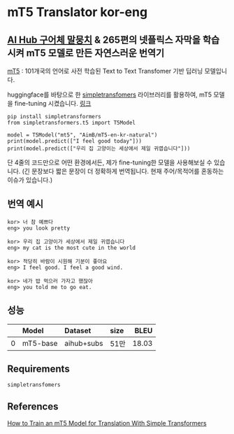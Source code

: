 # mT5 Translator kor-eng
[AI Hub 구어체 말뭉치](https://aihub.or.kr/aidata/87) & 265편의 넷플릭스 자막을 학습시켜 mT5 모델로 만든 자연스러운 번역기
---
[mT5](https://arxiv.org/abs/2010.11934) : 101개국의 언어로 사전 학습된 Text to Text Transfomer 기반 딥러닝 모델입니다. 

huggingface를 바탕으로 한 [simpletransfomers](https://github.com/ThilinaRajapakse/simpletransformers) 라이브러리를 활용하여, 
mT5 모델을 fine-tuning 시켰습니다. [링크](https://huggingface.co/AimB/mT5-en-kr-natural)
```
pip install simpletransformers
from simpletransformers.t5 import T5Model

model = T5Model("mt5", "AimB/mT5-en-kr-natural")
print(model.predict(["I feel good today"]))
print(model.predict(["우리 집 고양이는 세상에서 제일 귀엽습니다"]))
```
단 4줄의 코드만으로 어떤 환경에서든, 제가 fine-tuning한 모델을 사용해보실 수 있습니다.
(긴 문장보다 짧은 문장이 더 정확하게 번역됩니다. 현재 주어/목적어를 혼동하는 이슈가 있습니다.)

## 번역 예시
```
kor> 너 참 예쁘다 
eng> you look pretty 
```
```
kor> 우리 집 고양이가 세상에서 제일 귀엽습니다
eng> my cat is the most cute in the world 
```
```
kor> 적당히 바람이 시원해 기분이 좋아요
eng> I feel good. I feel a good wind.
```
```
kor> 네가 밥 먹으러 가자고 했잖아
eng> you told me to go eat.
```

## 성능
|    | Model    | Dataset    | size   |   BLEU |
|---:|:---------|:-----------|:-------|-------:|
|  0 | mT5-base | aihub+subs | 51만   |  18.03 |

## Requirements
```
simpletransfomers
```

## References
[How to Train an mT5 Model for Translation With Simple Transformers](https://towardsdatascience.com/how-to-train-an-mt5-model-for-translation-with-simple-transformers-30ba5fa66c5f)
